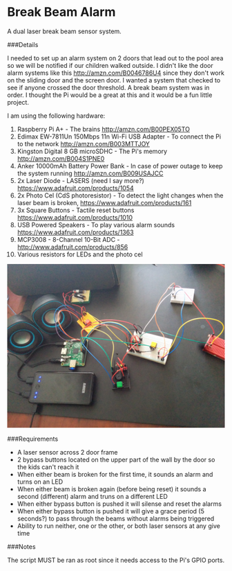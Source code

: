 # Break Beam Alarm

A dual laser break beam sensor system. 

###Details

I needed to set up an alarm system on 2 doors that lead out to the pool area so we will be notified if our children walked outside.  I didn't like the door alarm systems like this http://amzn.com/B0046786U4 since they don't work on the sliding door and the screen door. I wanted a system that checked to see if anyone crossed the door threshold.  A break beam system was in order. I thought the Pi would be a great at this and it would be a fun little project.

I am using the following hardware:
 1. Raspberry Pi A+ - The brains http://amzn.com/B00PEX05TO
 2. Edimax EW-7811Un 150Mbps 11n Wi-Fi USB Adapter - To connect the Pi to the network http://amzn.com/B003MTTJOY
 3. Kingston Digital 8 GB microSDHC - The Pi's memory http://amzn.com/B004S1PNE0
 4. Anker 10000mAh Battery Power Bank - In case of power outage to keep the system running http://amzn.com/B009USAJCC
 5. 2x Laser Diode - LASERS (need I say more?) https://www.adafruit.com/products/1054
 6. 2x Photo Cel (CdS photoresistor) - To detect the light changes when the laser beam is broken, https://www.adafruit.com/products/161
 7. 3x Square Buttons - Tactile reset buttons https://www.adafruit.com/products/1010
 8. USB Powered Speakers - To play various alarm sounds https://www.adafruit.com/products/1363
 9. MCP3008 - 8-Channel 10-Bit ADC - http://www.adafruit.com/products/856
 10. Various resistors for LEDs and the photo cel

![Image of Test Setup](https://raw.githubusercontent.com/BCVisin/break_beam_alarm/master/photos/test_setup_3.jpg)

###Requirements

 - A laser sensor across 2 door frame
 - 2 bypass buttons located on the upper part of the wall by the door so the kids can't reach it
 - When either beam is broken for the first time, it sounds an alarm and turns on an LED
 - When either beam is broken again (before being reset) it sounds a second (different) alarm and truns on a different LED
 - When either bypass button is pushed it will silense and reset the alarms
 - When either bypass button is pushed it will give a grace period (5 seconds?) to pass through the beams without alarms being triggered
 - Ability to run neither, one or the other, or both laser sensors at any give time

###Notes

The script MUST be ran as root since it needs access to the Pi's GPIO ports.
